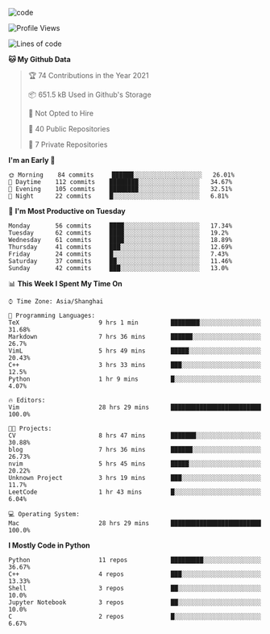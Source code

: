
<!--
**liuyaanng/liuyaanng** is a ✨ _special_ ✨ repository because its `README.md` (this file) appears on your GitHub profile.

Here are some ideas to get you started:

- 🔭 I’m currently working on ...
- 🌱 I’m currently learning ...
- 👯 I’m looking to collaborate on ...
- 🤔 I’m looking for help with ...
- 💬 Ask me about ...
- 📫 How to reach me: ...
- 😄 Pronouns: ...
- ⚡ Fun fact: ...
-->


![code](https://cdn.jsdelivr.net/gh/liuyaanng/liuyaanng@1.0/code.gif) 

<!--START_SECTION:waka-->
![Profile Views](http://img.shields.io/badge/Profile%20Views-6-blue)

![Lines of code](https://img.shields.io/badge/From%20Hello%20World%20I%27ve%20Written-5.3%20million%20lines%20of%20code-blue)

**🐱 My Github Data** 

> 🏆 74 Contributions in the Year 2021
 > 
> 📦 651.5 kB Used in Github's Storage 
 > 
> 🚫 Not Opted to Hire
 > 
> 📜 40 Public Repositories 
 > 
> 🔑 7 Private Repositories  
 > 
**I'm an Early 🐤** 

```text
🌞 Morning    84 commits     ██████░░░░░░░░░░░░░░░░░░░   26.01% 
🌆 Daytime    112 commits    ████████░░░░░░░░░░░░░░░░░   34.67% 
🌃 Evening    105 commits    ████████░░░░░░░░░░░░░░░░░   32.51% 
🌙 Night      22 commits     █░░░░░░░░░░░░░░░░░░░░░░░░   6.81%

```
📅 **I'm Most Productive on Tuesday** 

```text
Monday       56 commits     ████░░░░░░░░░░░░░░░░░░░░░   17.34% 
Tuesday      62 commits     ████░░░░░░░░░░░░░░░░░░░░░   19.2% 
Wednesday    61 commits     ████░░░░░░░░░░░░░░░░░░░░░   18.89% 
Thursday     41 commits     ███░░░░░░░░░░░░░░░░░░░░░░   12.69% 
Friday       24 commits     █░░░░░░░░░░░░░░░░░░░░░░░░   7.43% 
Saturday     37 commits     ██░░░░░░░░░░░░░░░░░░░░░░░   11.46% 
Sunday       42 commits     ███░░░░░░░░░░░░░░░░░░░░░░   13.0%

```


📊 **This Week I Spent My Time On** 

```text
⌚︎ Time Zone: Asia/Shanghai

💬 Programming Languages: 
TeX                      9 hrs 1 min         ████████░░░░░░░░░░░░░░░░░   31.68% 
Markdown                 7 hrs 36 mins       ██████░░░░░░░░░░░░░░░░░░░   26.7% 
VimL                     5 hrs 49 mins       █████░░░░░░░░░░░░░░░░░░░░   20.43% 
C++                      3 hrs 33 mins       ███░░░░░░░░░░░░░░░░░░░░░░   12.5% 
Python                   1 hr 9 mins         █░░░░░░░░░░░░░░░░░░░░░░░░   4.07%

🔥 Editors: 
Vim                      28 hrs 29 mins      █████████████████████████   100.0%

🐱‍💻 Projects: 
CV                       8 hrs 47 mins       ███████░░░░░░░░░░░░░░░░░░   30.88% 
blog                     7 hrs 36 mins       ██████░░░░░░░░░░░░░░░░░░░   26.73% 
nvim                     5 hrs 45 mins       █████░░░░░░░░░░░░░░░░░░░░   20.22% 
Unknown Project          3 hrs 19 mins       ███░░░░░░░░░░░░░░░░░░░░░░   11.7% 
LeetCode                 1 hr 43 mins        █░░░░░░░░░░░░░░░░░░░░░░░░   6.04%

💻 Operating System: 
Mac                      28 hrs 29 mins      █████████████████████████   100.0%

```

**I Mostly Code in Python** 

```text
Python                   11 repos            █████████░░░░░░░░░░░░░░░░   36.67% 
C++                      4 repos             ███░░░░░░░░░░░░░░░░░░░░░░   13.33% 
Shell                    3 repos             ██░░░░░░░░░░░░░░░░░░░░░░░   10.0% 
Jupyter Notebook         3 repos             ██░░░░░░░░░░░░░░░░░░░░░░░   10.0% 
C                        2 repos             █░░░░░░░░░░░░░░░░░░░░░░░░   6.67%

```



<!--END_SECTION:waka-->

